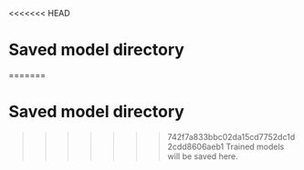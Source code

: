 <<<<<<< HEAD
# Saved model directory

=======
# Saved model directory

>>>>>>> 742f7a833bbc02da15cd7752dc1d2cdd8606aeb1
Trained models will be saved here.